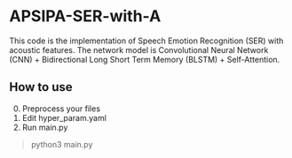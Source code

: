# APSIPA-SER-with-A

This code is the implementation of Speech Emotion Recognition (SER) with acoustic features.
The network model is Convolutional Neural Network (CNN) + Bidirectional Long Short Term Memory (BLSTM) + Self-Attention.

## How to use
0. Preprocess your files
1. Edit hyper_param.yaml
2. Run main.py
> python3 main.py
